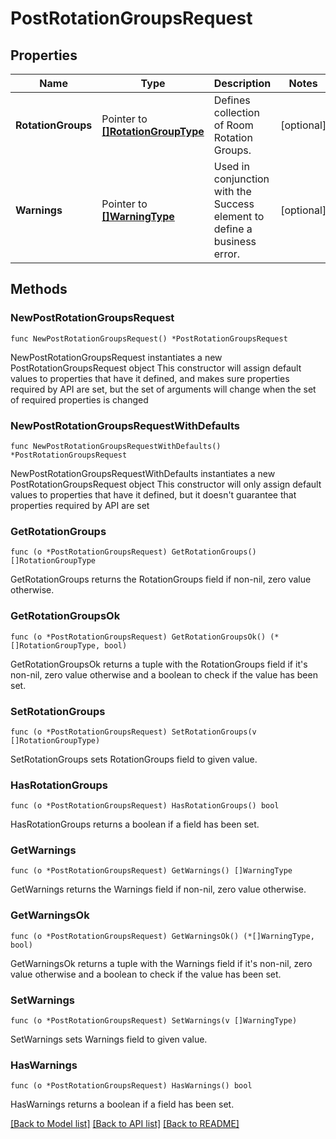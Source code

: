 # PostRotationGroupsRequest

## Properties

Name | Type | Description | Notes
------------ | ------------- | ------------- | -------------
**RotationGroups** | Pointer to [**[]RotationGroupType**](RotationGroupType.md) | Defines collection of Room Rotation Groups. | [optional] 
**Warnings** | Pointer to [**[]WarningType**](WarningType.md) | Used in conjunction with the Success element to define a business error. | [optional] 

## Methods

### NewPostRotationGroupsRequest

`func NewPostRotationGroupsRequest() *PostRotationGroupsRequest`

NewPostRotationGroupsRequest instantiates a new PostRotationGroupsRequest object
This constructor will assign default values to properties that have it defined,
and makes sure properties required by API are set, but the set of arguments
will change when the set of required properties is changed

### NewPostRotationGroupsRequestWithDefaults

`func NewPostRotationGroupsRequestWithDefaults() *PostRotationGroupsRequest`

NewPostRotationGroupsRequestWithDefaults instantiates a new PostRotationGroupsRequest object
This constructor will only assign default values to properties that have it defined,
but it doesn't guarantee that properties required by API are set

### GetRotationGroups

`func (o *PostRotationGroupsRequest) GetRotationGroups() []RotationGroupType`

GetRotationGroups returns the RotationGroups field if non-nil, zero value otherwise.

### GetRotationGroupsOk

`func (o *PostRotationGroupsRequest) GetRotationGroupsOk() (*[]RotationGroupType, bool)`

GetRotationGroupsOk returns a tuple with the RotationGroups field if it's non-nil, zero value otherwise
and a boolean to check if the value has been set.

### SetRotationGroups

`func (o *PostRotationGroupsRequest) SetRotationGroups(v []RotationGroupType)`

SetRotationGroups sets RotationGroups field to given value.

### HasRotationGroups

`func (o *PostRotationGroupsRequest) HasRotationGroups() bool`

HasRotationGroups returns a boolean if a field has been set.

### GetWarnings

`func (o *PostRotationGroupsRequest) GetWarnings() []WarningType`

GetWarnings returns the Warnings field if non-nil, zero value otherwise.

### GetWarningsOk

`func (o *PostRotationGroupsRequest) GetWarningsOk() (*[]WarningType, bool)`

GetWarningsOk returns a tuple with the Warnings field if it's non-nil, zero value otherwise
and a boolean to check if the value has been set.

### SetWarnings

`func (o *PostRotationGroupsRequest) SetWarnings(v []WarningType)`

SetWarnings sets Warnings field to given value.

### HasWarnings

`func (o *PostRotationGroupsRequest) HasWarnings() bool`

HasWarnings returns a boolean if a field has been set.


[[Back to Model list]](../README.md#documentation-for-models) [[Back to API list]](../README.md#documentation-for-api-endpoints) [[Back to README]](../README.md)


